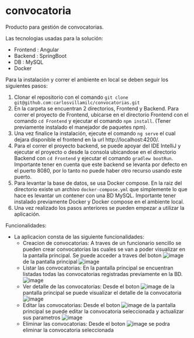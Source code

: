 # convocatoria
Producto para gestión de convocatorias.

Las tecnologias usadas para la solución:
* Frontend : Angular 
* Backend : SpringBoot
* DB : MySQL
* Docker

Para la instalación y correr el ambiente en local se deben seguir los siguientes pasos:
1. Clonar el repositorio con el comando `git clone git@github.com:carlosvillamilc/convocatorias.git`
2. En la carpeta se encuentran 2 directorios, Frontend y Backend. Para correr el proyecto de Frontend, ubicarse en el directorio Frontend con el comando `cd Frontend` y ejecutar el comando `npm install`. (Tener previamente instalado el manejador de paquetes npm).
3. Una vez finalice la instalación, ejecute el comando `ng serve` el cual dejara disponible el frontend en la url http://localhost:4200/.
4. Para el correr el proyecto backend, se puede apoyar del IDE IntelliJ y ejecutar el proyecto o desde la consola ubicandose en el directorio Backend con `cd Frontend` y ejecutar el comando `gradlew bootRun`. Importante tener en cuenta que este backend se levanta por defecto en el puerto 8080, por lo tanto no puede haber otro recurso usando este puerto.
5. Para levantar la base de datos, se usa Docker compose. En la raiz del directorio existe un archivo `docker-compose.yml` que simplemente lo que hace es levantar un contener con una BD MySQL. Importante tener instalado previamente Docker y Docker compose en el ambiente local.
6. Una vez realizado los pasos anteriores se pueden empezar a utilizar la aplicación.

Funcionalidades:
* La aplicacion consta de las siguiente funcionalidades:
  * Creacion de convocatorias: A traves de un funcionario sencillo se pueden crear convocatorias las cuales se van a poder visualizar en la pantalla principal. Se puede acceder a traves del boton ![image](https://github.com/carlosvillamilc/convocatorias/assets/70450979/f3f8d9c3-e26e-4b5c-b459-0d1b58bb8eed) de la pantalla principal
     ![image](https://github.com/carlosvillamilc/convocatorias/assets/70450979/a401c587-8bc7-4692-be68-9de493692fbb)
  * Listar las convocatorias: En la pantalla principal se encuentran listadas todas las convocatorias registradas previamente en la BD.
    ![image](https://github.com/carlosvillamilc/convocatorias/assets/70450979/3529ab0a-b0fa-4a34-96ea-98144ccc5b65)
  * Ver detalle de las convocatorias: Desde el boton ![image](https://github.com/carlosvillamilc/convocatorias/assets/70450979/ee65a535-cfbd-45cc-b56a-b5527363c99e)
de la pantalla principal se puede visualizar el detalle de la convocatoria
![image](https://github.com/carlosvillamilc/convocatorias/assets/70450979/cebd95fd-2dc0-4b3f-b17b-6f15c0d449e3)
  * Editar las convocatorias: Desde el boton ![image](https://github.com/carlosvillamilc/convocatorias/assets/70450979/b950aeb2-222e-44e5-b7fa-31d4f929e89d)
 de la pantalla principal se puede editar la convocatoria seleccionada y actualizar sus parametros
    ![image](https://github.com/carlosvillamilc/convocatorias/assets/70450979/9892ac3f-d3de-4575-a559-29215d8a70da)
  * Eliminar las convocatorias: Desde el boton ![image](https://github.com/carlosvillamilc/convocatorias/assets/70450979/75223482-8f88-433d-8367-abaa45bee198)
se podra eliminar la convocatoria seleccionada
